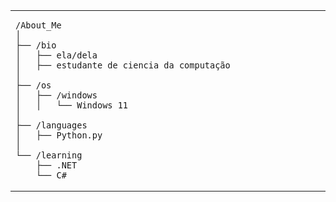 <table>
  <tr>
    <td style="width: 50%; vertical-align: top;">

```
/About_Me
│
├── /bio
│   ├── ela/dela
│   ├── estudante de ciencia da computação
│
├── /os
│   ├── /windows
│   │   └── Windows 11
│
├── /languages
│   ├── Python.py
│
└── /learning
    ├── .NET
    └── C#
```

</tr>
</table>
